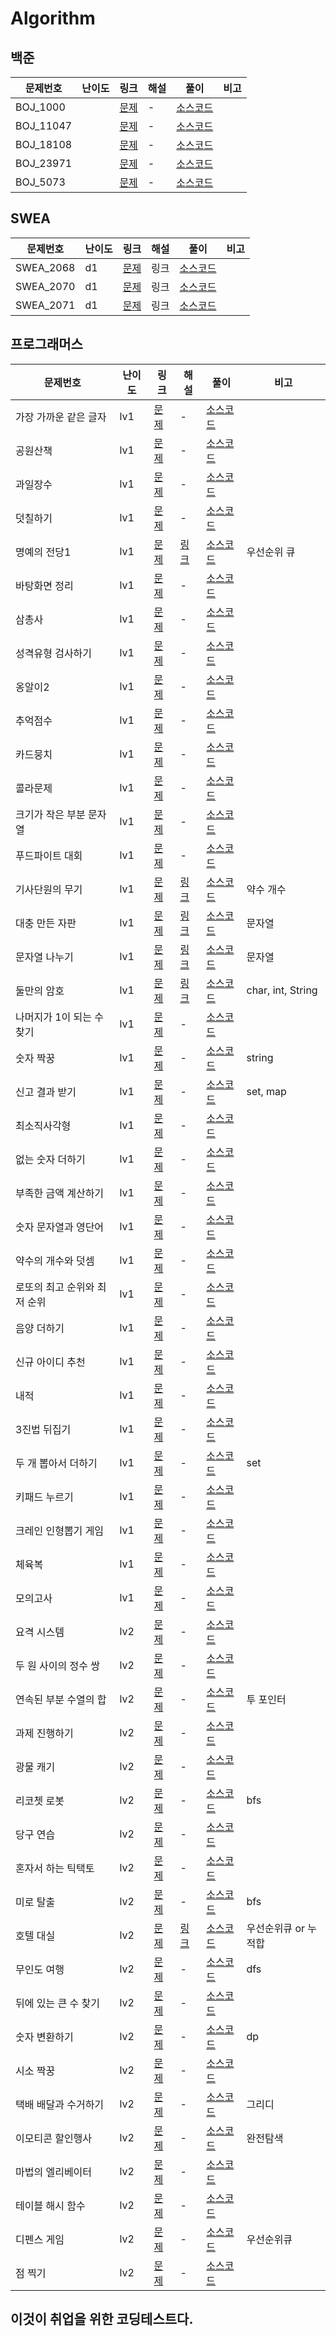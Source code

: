 # Algorithm



## 백준

| 문제번호  | 난이도 | 링크                                          | 해설 | 풀이                                 | 비고 |
| --------- | ------ | --------------------------------------------- | ---- | ------------------------------------ | ---- |
| BOJ_1000  |        | [문제](https://www.acmicpc.net/problem/1000)  | -    | [소스코드](./src/boj/BOJ_1000.java)  |      |
| BOJ_11047 |        | [문제](https://www.acmicpc.net/problem/11047) | -    | [소스코드](./src/boj/BOJ_11047.java) |      |
| BOJ_18108 |        | [문제](https://www.acmicpc.net/problem/18108) | -    | [소스코드](./src/boj/BOJ_18108.java) |      |
| BOJ_23971 |        | [문제](https://www.acmicpc.net/problem/23971) | -    | [소스코드](./src/boj/BOJ_23971.java) |      |
| BOJ_5073  |        | [문제](https://www.acmicpc.net/problem/5073)  | -    | [소스코드](./src/boj/BOJ_5073.java)  |      |



## SWEA

| 문제번호  | 난이도 | 링크                                                         | 해설 | 풀이                                     | 비고 |
| --------- | ------ | ------------------------------------------------------------ | ---- | ---------------------------------------- | ---- |
| SWEA_2068 | d1     | [문제](https://swexpertacademy.com/main/code/problem/problemList.do?contestProbId=&categoryId=&categoryType=&problemTitle=2068&orderBy=FIRST_REG_DATETIME&selectCodeLang=ALL&select-1=&pageSize=10&pageIndex=1) | 링크 | [소스코드](./src/swea/d1/SWEA_2068.java) |      |
| SWEA_2070 | d1     | [문제](https://swexpertacademy.com/main/code/problem/problemList.do?contestProbId=&categoryId=&categoryType=&problemTitle=2070&orderBy=FIRST_REG_DATETIME&selectCodeLang=ALL&select-1=&pageSize=10&pageIndex=1) | 링크 | [소스코드](./src/swea/d1/SWEA_2070.java) |      |
| SWEA_2071 | d1     | [문제](https://swexpertacademy.com/main/code/problem/problemList.do?contestProbId=&categoryId=&categoryType=&problemTitle=2071&orderBy=FIRST_REG_DATETIME&selectCodeLang=ALL&select-1=&pageSize=10&pageIndex=1) | 링크 | [소스코드](./src/swea/d1/SWEA_2071.java) |      |



## 프로그래머스

| 문제번호                     | 난이도 | 링크                                                         | 해설                                                 | 풀이                                                         | 비고                 |
| ---------------------------- | ------ | ------------------------------------------------------------ | ---------------------------------------------------- | ------------------------------------------------------------ | -------------------- |
| 가장 가까운 같은 글자        | lv1    | [문제](https://school.programmers.co.kr/learn/courses/30/lessons/142086) | -                                                    | [소스코드](./src/programmers/lv1/Programmers_가장가까운같은글자.java) |                      |
| 공원산책                     | lv1    | [문제](https://school.programmers.co.kr/learn/courses/30/lessons/172928) | -                                                    | [소스코드](./src/programmers/lv1/Programmers_공원산책.java)  |                      |
| 과일장수                     | lv1    | [문제](https://school.programmers.co.kr/learn/courses/30/lessons/135808) | -                                                    | [소스코드](./src/programmers/lv1/Programmers_과일장수.java)  |                      |
| 덧칠하기                     | lv1    | [문제](https://school.programmers.co.kr/learn/courses/30/lessons/161989) | -                                                    | [소스코드](./src/programmers/lv1/Programmers_덧칠하기.java)  |                      |
| 명예의 전당1                 | lv1    | [문제](https://school.programmers.co.kr/learn/courses/30/lessons/138477) | [링크](https://blog.naver.com/dev_jake/223083438609) | [소스코드](./src/programmers/lv1/Programmers_명예의전당1.java) | 우선순위 큐          |
| 바탕화면 정리                | lv1    | [문제](https://school.programmers.co.kr/learn/courses/30/lessons/161990) | -                                                    | [소스코드](./src/programmers/lv1/Programmers_바탕화면정리.java) |                      |
| 삼총사                       | lv1    | [문제](https://school.programmers.co.kr/learn/courses/30/lessons/131705) | -                                                    | [소스코드](./src/programmers/lv1/Programmers_삼총사.java)    |                      |
| 성격유형 검사하기            | lv1    | [문제](https://school.programmers.co.kr/learn/courses/30/lessons/118666) | -                                                    | [소스코드](./src/programmers/lv1/Programmers_성격유형검사하기.java) |                      |
| 옹알이2                      | lv1    | [문제](https://school.programmers.co.kr/learn/courses/30/lessons/133499) | -                                                    | [소스코드](./src/programmers/lv1/Programmers_옹알이2.java)   |                      |
| 추억점수                     | lv1    | [문제](https://school.programmers.co.kr/learn/courses/30/lessons/176963) | -                                                    | [소스코드](./src/programmers/lv1/Programmers_추억점수.java)  |                      |
| 카드뭉치                     | lv1    | [문제](https://school.programmers.co.kr/learn/courses/30/lessons/159994) | -                                                    | [소스코드](./src/programmers/lv1/Programmers_카드뭉치.java)  |                      |
| 콜라문제                     | lv1    | [문제](https://school.programmers.co.kr/learn/courses/30/lessons/132267) | -                                                    | [소스코드](./src/programmers/lv1/Programmers_콜라문제.java)  |                      |
| 크기가 작은 부분 문자열      | lv1    | [문제](https://school.programmers.co.kr/learn/courses/30/lessons/147355) | -                                                    | [소스코드](./src/programmers/lv1/Programmers_크기가작은부분문자열.java) |                      |
| 푸드파이트 대회              | lv1    | [문제](https://school.programmers.co.kr/learn/courses/30/lessons/134240) | -                                                    | [소스코드](./src/programmers/lv1/Programmers_푸드파이트대회.java) |                      |
| 기사단원의 무기              | lv1    | [문제](https://school.programmers.co.kr/learn/courses/30/lessons/136798) | [링크](https://blog.naver.com/dev_jake/223084443222) | [소스코드](./src/programmers/lv1/Programmers_기사단원의무기.java) | 약수 개수            |
| 대충 만든 자판               | lv1    | [문제](https://school.programmers.co.kr/learn/courses/30/lessons/160586) | [링크](https://blog.naver.com/dev_jake/223085389791) | [소스코드](./src/programmers/lv1/Programmers_대충만든자판.java) | 문자열               |
| 문자열 나누기                | lv1    | [문제](https://school.programmers.co.kr/learn/courses/30/lessons/140108) | [링크](https://blog.naver.com/dev_jake/223086529855) | [소스코드](./src/programmers/lv1/Programmers_문자열나누기.java) | 문자열               |
| 둘만의 암호                  | lv1    | [문제](https://school.programmers.co.kr/learn/courses/30/lessons/155652) | [링크](https://blog.naver.com/dev_jake/223087522411) | [소스코드](./src/programmers/lv1/Programmers_둘만의암호.java) | char, int, String    |
| 나머지가 1이 되는 수 찾기    | lv1    | [문제](https://school.programmers.co.kr/learn/courses/30/lessons/87389) | -                                                    | [소스코드](./src/programmers/lv1/Programmers_나머지가1이되는수찾기.java) |                      |
| 숫자 짝꿍                    | lv1    | [문제](https://school.programmers.co.kr/learn/courses/30/lessons/131128) | -                                                    | [소스코드](./src/programmers/lv1/Programmers_숫자짝꿍.java)  | string               |
| 신고 결과 받기               | lv1    | [문제](https://school.programmers.co.kr/learn/courses/30/lessons/92334) | -                                                    | [소스코드](./src/programmers/lv1/Programmers_신고결과받기.java) | set, map             |
| 최소직사각형                 | lv1    | [문제](https://school.programmers.co.kr/learn/courses/30/lessons/86491) | -                                                    | [소스코드](./src/programmers/lv1/Programmers_최소직사각형.java) |                      |
| 없는 숫자 더하기             | lv1    | [문제](https://school.programmers.co.kr/learn/courses/30/lessons/86051) | -                                                    | [소스코드](./src/programmers/lv1/Programmers_없는숫자더하기.java) |                      |
| 부족한 금액 계산하기         | lv1    | [문제](https://school.programmers.co.kr/learn/courses/30/lessons/82612) | -                                                    | [소스코드](./src/programmers/lv1/Programmers_부족한금액계산하기.java) |                      |
| 숫자 문자열과 영단어         | lv1    | [문제](https://school.programmers.co.kr/learn/courses/30/lessons/81301) | -                                                    | [소스코드](./src/programmers/lv1/Programmers_숫자문자열과영단어.java) |                      |
| 약수의 개수와 덧셈           | lv1    | [문제](https://school.programmers.co.kr/learn/courses/30/lessons/77884) | -                                                    | [소스코드](./src/programmers/lv1/Programmers_약수의개수와덧셈.java) |                      |
| 로또의 최고 순위와 최저 순위 | lv1    | [문제](https://school.programmers.co.kr/learn/courses/30/lessons/77484) | -                                                    | [소스코드](./src/programmers/lv1/Programmers_로또의최고순위와최저순위.java) |                      |
| 음양 더하기                  | lv1    | [문제](https://school.programmers.co.kr/learn/courses/30/lessons/76501) | -                                                    | [소스코드](./src/programmers/lv1/Programmers_음양더하기.java) |                      |
| 신규 아이디 추천             | lv1    | [문제](https://school.programmers.co.kr/learn/courses/30/lessons/72410) | -                                                    | [소스코드](./src/programmers/lv1/Programmers_신규아이디추천.java) |                      |
| 내적                         | lv1    | [문제](https://school.programmers.co.kr/learn/courses/30/lessons/70128) | -                                                    | [소스코드](./src/programmers/lv1/Programmers_내적.java)      |                      |
| 3진법 뒤집기                 | lv1    | [문제](https://school.programmers.co.kr/learn/courses/30/lessons/68935) | -                                                    | [소스코드](./src/programmers/lv1/Programmers_3진법뒤집기.java) |                      |
| 두 개 뽑아서 더하기          | lv1    | [문제](https://school.programmers.co.kr/learn/courses/30/lessons/68644) | -                                                    | [소스코드](./src/programmers/lv1/Programmers_두개뽑아서더하기.java) | set                  |
| 키패드 누르기                | lv1    | [문제](https://school.programmers.co.kr/learn/courses/30/lessons/67256) | -                                                    | [소스코드](./src/programmers/lv1/Programmers_키패드누르기.java) |                      |
| 크레인 인형뽑기 게임         | lv1    | [문제](https://school.programmers.co.kr/learn/courses/30/lessons/64061) | -                                                    | [소스코드](./src/programmers/lv1/Programmers_크레인인형뽑기게임.java) |                      |
| 체육복                       | lv1    | [문제](https://school.programmers.co.kr/learn/courses/30/lessons/42862) | -                                                    | [소스코드](./src/programmers/lv1/Programmers_체육복.java)    |                      |
| 모의고사                     | lv1    | [문제](https://school.programmers.co.kr/learn/courses/30/lessons/42840) | -                                                    | [소스코드](./src/programmers/lv1/Programmers_모의고사.java)  |                      |
| 요격 시스템                  | lv2    | [문제](https://school.programmers.co.kr/learn/courses/30/lessons/181188) | -                                                    | [소스코드](./src/programmers/lv2/Programmers_요격시스템.java) |                      |
| 두 원 사이의 정수 쌍         | lv2    | [문제](https://school.programmers.co.kr/learn/courses/30/lessons/181187) | -                                                    | [소스코드](./src/programmers/lv2/Programmers_두원사이의정수쌍.java) |                      |
| 연속된 부분 수열의 합        | lv2    | [문제](https://school.programmers.co.kr/learn/courses/30/lessons/178870) | -                                                    | [소스코드](./src/programmers/lv2/Programmers_연속된부분수열의합.java) | 투 포인터            |
| 과제 진행하기                | lv2    | [문제](https://school.programmers.co.kr/learn/courses/30/lessons/176962) | -                                                    | [소스코드](./src/programmers/lv2/Programmers_과제진행하기.java) |                      |
| 광물 캐기                    | lv2    | [문제](https://school.programmers.co.kr/learn/courses/30/lessons/172927) | -                                                    | [소스코드](./src/programmers/lv2/Programmers_광물캐기.java)  |                      |
| 리코쳇 로봇                  | lv2    | [문제](https://school.programmers.co.kr/learn/courses/30/lessons/169199) | -                                                    | [소스코드](./src/programmers/lv2/Programmers_리코쳇로봇.java) | bfs                  |
| 당구 연습                    | lv2    | [문제](https://school.programmers.co.kr/learn/courses/30/lessons/169198) | -                                                    | [소스코드](./src/programmers/lv2/Programmers_당구연습.java)  |                      |
| 혼자서 하는 틱택토           | lv2    | [문제](https://school.programmers.co.kr/learn/courses/30/lessons/160585) | -                                                    | [소스코드](./src/programmers/lv2/Programmers_혼자서하는틱택토.java) |                      |
| 미로 탈출                    | lv2    | [문제](https://school.programmers.co.kr/learn/courses/30/lessons/159993) | -                                                    | [소스코드](./src/programmers/lv2/Programmers_미로탈출.java)  | bfs                  |
| 호텔 대실                    | lv2    | [문제](https://school.programmers.co.kr/learn/courses/30/lessons/155651) | [링크](https://blog.naver.com/dev_jake/223252673599) | [소스코드](./src/programmers/lv2/Programmers_호텔대실_우선순위큐.java) | 우선순위큐 or 누적합 |
| 무인도 여행                  | lv2    | [문제](https://school.programmers.co.kr/learn/courses/30/lessons/154540) | -                                                    | [소스코드](./src/programmers/lv2/Programmers_무인도여행.java) | dfs                  |
| 뒤에 있는 큰 수 찾기         | lv2    | [문제](https://school.programmers.co.kr/learn/courses/30/lessons/154539) | -                                                    | [소스코드](./src/programmers/lv2/Programmers_뒤에있는큰수찾기.java) |                      |
| 숫자 변환하기                | lv2    | [문제](https://school.programmers.co.kr/learn/courses/30/lessons/154538) | -                                                    | [소스코드](./src/programmers/lv2/Programmers_숫자변환하기.java) | dp                   |
| 시소 짝꿍                    | lv2    | [문제](https://school.programmers.co.kr/learn/courses/30/lessons/152996) | -                                                    | [소스코드](./src/programmers/lv2/Programmers_시소짝꿍.java)  |                      |
| 택배 배달과 수거하기         | lv2    | [문제](https://school.programmers.co.kr/learn/courses/30/lessons/150369) | -                                                    | [소스코드](./src/programmers/lv2/Programmers_택배배달과수거하기.java) | 그리디               |
| 이모티콘 할인행사            | lv2    | [문제](https://school.programmers.co.kr/learn/courses/30/lessons/150368) | -                                                    | [소스코드](./src/programmers/lv2/Programmers_이모티콘할인행사.java) | 완전탐색             |
| 마법의 엘리베이터            | lv2    | [문제](https://school.programmers.co.kr/learn/courses/30/lessons/148653) | -                                                    | [소스코드](./src/programmers/lv2/Programmers_마법의엘리베이터.java) |                      |
| 테이블 해시 함수             | lv2    | [문제](https://school.programmers.co.kr/learn/courses/30/lessons/147354) | -                                                    | [소스코드](./src/programmers/lv2/Programmers_테이블해시함수.java) |                      |
| 디펜스 게임                  | lv2    | [문제](https://school.programmers.co.kr/learn/courses/30/lessons/142085) | -                                                    | [소스코드](./src/programmers/lv2/Programmers_디펜스게임.java) | 우선순위큐           |
| 점 찍기                      | lv2    | [문제](https://school.programmers.co.kr/learn/courses/30/lessons/140107) | -                                                    | [소스코드](./src/programmers/lv2/Programmers_점찍기.java)    |                      |



## 이것이 취업을 위한 코딩테스트다.
